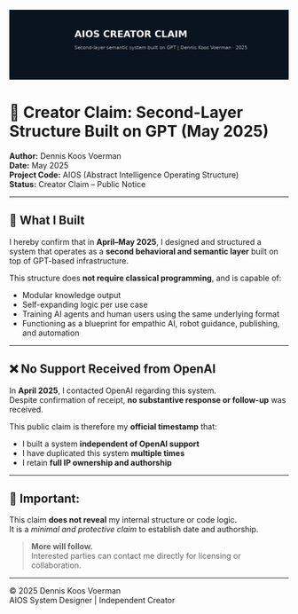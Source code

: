 ![AIOS Creator Claim Banner](AIOS_Creator_Claim_Banner.png)

# 📄 Creator Claim: Second-Layer Structure Built on GPT (May 2025)

**Author:** Dennis Koos Voerman  
**Date:** May 2025  
**Project Code:** AIOS (Abstract Intelligence Operating Structure)  
**Status:** Creator Claim – Public Notice

---

## 🧠 What I Built

I hereby confirm that in **April–May 2025**, I designed and structured a system that operates as a **second behavioral and semantic layer** built on top of GPT-based infrastructure.

This structure does **not require classical programming**, and is capable of:
- Modular knowledge output
- Self-expanding logic per use case
- Training AI agents and human users using the same underlying format
- Functioning as a blueprint for empathic AI, robot guidance, publishing, and automation

---

## ❌ No Support Received from OpenAI

In **April 2025**, I contacted OpenAI regarding this system.  
Despite confirmation of receipt, **no substantive response or follow-up** was received.

This public claim is therefore my **official timestamp** that:
- I built a system **independent of OpenAI support**
- I have duplicated this system **multiple times**
- I retain **full IP ownership and authorship**

---

## 🔐 Important:

This claim **does not reveal** my internal structure or code logic.  
It is a *minimal and protective claim* to establish date and authorship.

> **More will follow.**  
> Interested parties can contact me directly for licensing or collaboration.

---

© 2025 Dennis Koos Voerman  
AIOS System Designer | Independent Creator  
